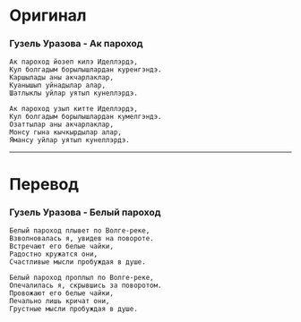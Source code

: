 # Оригинал

### Гузель Уразова - Ак пароход

```
Ак пароход йозеп килэ Иделлэрдэ,
Кул болгадым борылышлардан куренгэндэ.
Каршылады аны акчарлаклар,
Куанышып уйнадылар алар,
Шатлыклы уйлар уятып кунеллэрдэ.

Ак пароход узып китте Иделлэрдэ,
Кул болгадым борылышлардан кумелгэндэ.
Озаттылар аны акчарлаклар,
Монсу гына кычкырдылар алар,
Ямансу уйлар уятып кунеллэрдэ.
```

------

# Перевод

### Гузель Уразова - Белый пароход

```
Белый пароход плывет по Волге-реке,
Взволновалась я, увидев на повороте.
Встречают его белые чайки,
Радостно кружатся они,
Счастливые мысли пробуждая в душе.

Белый пароход проплыл по Волге-реке,
Опечалилась я, скрывшись за поворотом.
Провожают его белые чайки,
Печально лишь кричат они,
Грустные мысли пробуждая в душе.
```